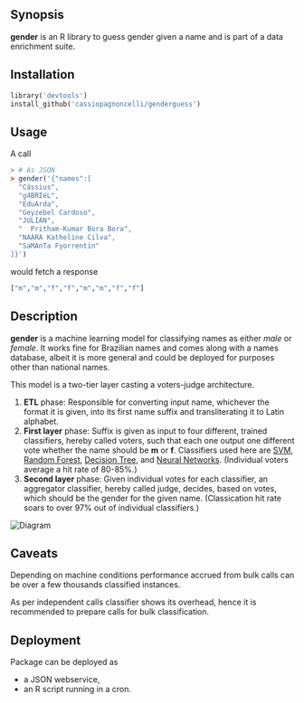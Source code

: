 ## Synopsis

__gender__ is an R library to guess gender given a name and is part of a data enrichment suite.

## Installation

```python
library('devtools')
install_github('cassiopagnoncelli/genderguess')
```

## Usage

A call

```r
> # As JSON
> gender('{"names":[
  "Cássius",
  "g4BRIéL",
  "EduArda",
  "Geyzebel Cardoso",
  "JULIAN",
  "  Pritham-Kumar Bora Bora",
  "NAARA Katheline Cilva",
  "SaMAnTa Fyorrentin"
]}')
```

would fetch a response

```r
["m","m","f","f","m","m","f","f"] 
```

## Description

__gender__ is a machine learning model for classifying names as either _male_ or _female_. It works fine for Brazilian names and comes along with a names database, albeit it is more general and could be deployed for purposes other than national names.

This model is a two-tier layer casting a voters-judge architecture. 

1. **ETL** phase: Responsible for converting input name, whichever the format it is given, into its first name suffix and transliterating it to Latin alphabet.
2. **First layer** phase: Suffix is given as input to four different, trained classifiers, hereby called voters, such that each one output one different vote whether the name should be **m** or **f**. Classifiers used here are 
[SVM](https://en.wikipedia.org/wiki/Support_vector_machine),
[Random Forest](https://en.wikipedia.org/wiki/Random_forest),
[Decision Tree](https://en.wikipedia.org/wiki/Decision_tree), and
[Neural Networks](https://en.wikipedia.org/wiki/Artificial_neural_network).
(Individual voters average a hit rate of 80-85%.)
3. **Second layer** phase: Given individual votes for each classifier, an aggregator classifier, hereby called judge, decides, based on votes, which should be the gender for the given name. (Classication hit rate soars to over 97% out of individual classifiers.)

![Diagram](./assets/gender.png)

## Caveats

Depending on machine conditions performance accrued from bulk calls can be over a few thousands classified instances.

As per independent calls classifier shows its overhead, hence it is recommended to prepare calls for bulk classification.

## Deployment

Package can be deployed as 

* a JSON webservice,
* an R script running in a cron.


